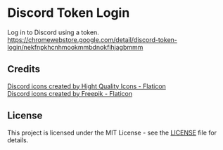 # Discord Token Login
Log in to Discord using a token.  
https://chromewebstore.google.com/detail/discord-token-login/nekfnpkhcnhmookmmbdnokfihjagbmmm

## Credits
<a href="https://www.flaticon.com/free-icons/discord" title="discord icons">Discord icons created by Hight Quality Icons - Flaticon</a>  
<a href="https://www.flaticon.com/free-icons/discord" title="discord icons">Discord icons created by Freepik - Flaticon</a>

## License
This project is licensed under the MIT License - see the [LICENSE](LICENSE) file for details.